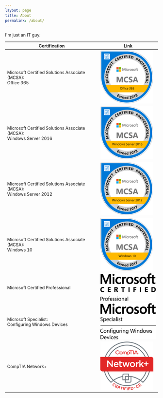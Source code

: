 ```yaml
---
layout: page
title: About
permalink: /about/
---
```


I'm just an IT guy.

|Certification| Link |
|--|--|
| Microsoft Certified Solutions Associate (MCSA): <br> Office 365 | <a href="https://www.youracclaim.com/badges/dfce26d6-578e-42a1-ad57-cfb12e82e756/public_url" target="_blank"><img src="/assets/certs/mcsa-office-365-certified-2018.png" alt="drawing" style="width: 175px;"/></a> |
| Microsoft Certified Solutions Associate (MCSA): <br> Windows Server 2016 | <a href="https://www.youracclaim.com/badges/c0afbe5b-23e6-494a-a431-88556961737d/public_url" target="_blank"><img src="/assets/certs/mcsa-windows-server-2016-certified-2018.png" alt="drawing" style="width: 175px;"/></a> |
| Microsoft Certified Solutions Associate (MCSA): <br> Windows Server 2012 | <a href="https://www.youracclaim.com/badges/312b47cf-9d28-4a1a-a85b-a0c5f121e4d1/public_url" target="_blank"><img src="/assets/certs/mcsa-windows-server-2012-certified-2017.png" alt="drawing" style="width: 175px;"/></a> |
| Microsoft Certified Solutions Associate (MCSA): <br> Windows 10 | <a href="https://www.youracclaim.com/badges/cce1f333-6f85-4ad0-baef-1a4a70c0a07b/public_url" target="_blank"><img src="/assets/certs/mcsa-windows-10-certified-2017.png" alt="drawing" style="width: 175px;"/></a> |
| Microsoft Certified Professional | <a href="http://www.mycertprofile.com/Profile/1802490701" target="_blank"><img src="/assets/certs/MS_Cert_Professional_logo_Blk_rgb.png" alt="drawing" style="width: 200px;"/></a> |
| Microsoft Specialist: <br> Configuring Windows Devices | <a href="http://www.mycertprofile.com/Profile/1802490701" target="_blank"><img src="/assets/certs/Spec-ConfigWinDev-logo-Blk.png" alt="drawing" style="width: 200px;"/></a> |
| CompTIA Network+ | <a href="https://www.certmetrics.com/comptia/public/verification.aspx?code=HW785NL8SV5PV19M" target="_blank"><img src="/assets/certs/NetworkPlus-Logo-Certified-CE.png" alt="drawing" style="width: 175px;"/></a> |
